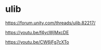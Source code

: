 # ulib

https://forum.unity.com/threads/ulib.82217/

https://youtu.be/f4ycWjMxcDE

https://youtu.be/CW6jFg7cXTo
